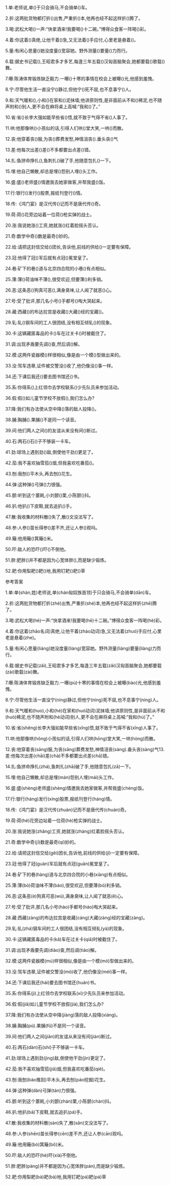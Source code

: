 1.单:老师说,单()于只会骑马,不会骑单()车。 

2.折:这两批货物都打折()出售,严重折()本,他再也经不起这样折()腾了。 

3.喝:武松大喝()一声:“快拿酒来!我要喝()十二碗。”博得众食客一阵喝()彩。 

4.着:你这着()真绝,让他干着()急,又无法着()手应付,心里老是悬着()。 

5.量:有闲心思量()她没度量()宽容她。野外测量()要量()力而行。 

6.载:据史书记载(),王昭君多才多艺,每逢三年五载()汉匈首脑聚会,她都要载()歌载()舞。 

7.曝:陈涛体育锻炼缺乏毅力.一曝()十寒的事情在校会上被曝()光,他感到羞愧。 

8.宁:尽管他生活一直没宁()静过,但他宁()死不屈,也不息事宁()人。 

9.和:天气暖和(),小和()在家和()泥抹墙;他讲原则性,是非面前从不和()稀泥,也不随声附和()别人,更不会在麻将桌上高喊:“我和()了。” 

10.省:省()长李大强如能早些省()悟,就不致于气得不省()人事了。 

11.哄:他那像哄()小孩似的话,引得人们哄()堂大笑,一哄()而散。 

12.丧:他穿着丧()服,为丧()葬费发愁,神情沮丧().垂头丧()气 

13.差:他每次出差()差()不多都要出点差()错。 

14.扎:鱼拼命挣扎(),鱼刺扎()破了手,他随意包扎()一下。 

15.埋:他自己懒散,却总是埋()怨别人埋()头工作。 

16.盛:盛()老师盛()情邀我去她家做客,并帮我盛()饭。 

17.行:银行()发行()股票,报纸刊登行()情。 

18.传:《鸿门宴》是汉代传()记而不是唐代传()奇。 

19.荷:荷()花旁边站着一位荷()枪实弹的战士。 

20.涨:我说她涨()工资,她就涨()红着脸摇头否认。 

21.奇:数学中奇()数是最奇()妙的。 

22.给:请把这封信交给()团长,告诉他,前线的供给()一定要有保障。 

23.冠:他得了冠()军后就有点冠()冕堂皇了。 

24.巷:矿下的巷()道与北京四合院的小巷()有点相似。 

25.薄:薄()荷油味不薄(),很受欢迎,但要薄()利多销。 

26.恶:这条恶()狗真可恶(),满身臭味,让人闻了就恶()心。 

27.号:受了批评,那几名小号()手都号()啕大哭起来。 

28.藏:西藏()的布达拉宫是收藏()大藏()经的宝藏()。 

29.轧:轧()钢车间的工人很团结,没有相互倾轧()的现象。 

30.卡:这辆藏匿毒品的卡()车在过关卡()时被截住了。 

31.调:出现矛盾要先调()查,然后调()解。 

32.模:这两件瓷器模()样很相似,像是由一个模()型做出来的。 

33.没:驾车违章,证件被交警没()收了,他仍像没()事一样。 

34.还:下课后我还()要去图书馆还()书。 

35.系:你得系()上红领巾去学校联系()少先队员来参加活动。 

36.假:假()如儿童节学校不放假(),我们怎么办? 

37.降:我们有办法使从空中降()落的敌人投降()。 

38.脯:胸脯().果脯()不是同一个读音。 

39.间:他们两人之间()的友谊从来没有间()断过。 

40.石:两石()石()子不够装一卡车。 

41.劲:球场上遇到劲()敌,倒使他干劲()更足了。 

42.茄:我不喜欢抽雪茄()烟,但我喜欢吃番茄()。 

43.刨:我刨()平木头,再去刨()花生。 

44.弹:这种弹()弓弹()力很强。 

45.颤:听到这个噩耗,小刘颤()栗,小陈颤()抖。 

46.扒:他扒()下皮鞋,就去追扒()手。 

47.散:我收集的材料散()失了,散()文没法写了。 

48.参:人参()苗长得参()差不齐,还让人参()观吗。 

49.簸:他用簸()箕簸()米。 

50.吓:敌人的恐吓()吓()不倒他。 

51.胖:肥胖()并不都是因为心宽体胖(),而是缺少锻炼。 

52.耙:你用梨耙()耙()地,我用钉耙()耙()草 

参考答案 

1.单:单(shàn,姓)老师说,单(chán匈奴族首领)于只会骑马,不会骑单(dān)车。 

2.折:这两批货物都打折(zhé)出售,严重折(shé)本,他再也经不起这样折(zhē)腾了。 

3.喝:武松大喝(hè)一声:“快拿酒来!我要喝(hē)十二碗。”博得众食客一阵喝(hè)彩。 

4.着:你这着(zhāo名词)真绝,让他干着(zháo动词)急,又无法着(zhuó)手应付,心里老是悬着(zhe)。 

5.量:有闲心思量(liáng)她没度量(liàng)宽容她。野外测量(liáng)要量(liàng)力而行。 

6.载:据史书记载(zǎi),王昭君多才多艺,每逢三年五载(zǎi)汉匈首脑聚会,她都要载(zài)歌载(zài)舞。 

7.曝:陈涛体育锻炼缺乏毅力.一曝(pù)十寒的事情在校会上被曝(bào)光,他感到羞愧。 

8.宁:尽管他生活一直没宁(níng)静过,但他宁(nìng)死不屈,也不息事宁(níng)人。 

9.和:天气暖和(huo),小和(hé)在家和(huó动词)泥抹墙;他讲原则性,是非面前从不和(huò)稀泥,也不随声附和(hè动词)别人,更不会在麻将桌上高喊:“我和(hú)了。” 

10.省:省(shěng)长李大强如能早些省(xǐng)悟,就不致于气得不省(xǐng)人事了。 

11.哄:他那像哄(hǒng)小孩似的话,引得人们哄(hōng)堂大笑,一哄(hòng)而散。 

12.丧:他穿着丧(sāng)服,为丧(sāng)葬费发愁,神情沮丧(sàng).垂头丧(sàng)气13.差:他每次出差(chāi)差(chà)不多都要出点差(chā)错。 

14.扎:鱼拼命挣扎(zhá),鱼刺扎(zhā)破了手,他随意包扎(zā)一下。 

15.埋:他自己懒散,却总是埋(mán)怨别人埋(mái)头工作。 

16.盛:盛(shèng)老师盛(shèng)情邀我去她家做客,并帮我盛(chéng)饭。 

17.行:银行(háng)发行(xíng)股票,报纸刊登行(háng)情。 

18.传:《鸿门宴》是汉代传(zhuàn)记而不是唐代传(chuán)奇。 

19.荷:荷(hé)花旁边站着一位荷(hè)枪实弹的战士。 

20.涨:我说她涨(zhǎng)工资,她就涨(zhàng)红着脸摇头否认。 

21.奇:数学中奇(jī)数是最奇(qí)妙的。 

22.给:请把这封信交给(gěi)团长,告诉他,前线的供给(jǐ)一定要有保障。 

23.冠:他得了冠(guàn)军后就有点冠(guān)冕堂皇了。 

24.巷:矿下的巷(hàng)道与北京四合院的小巷(xiàng)有点相似。 

25.薄:薄(bò)荷油味不薄(báo),很受欢迎,但要薄(bó)利多销。 

26.恶:这条恶(è)狗真可恶(wù),满身臭味,让人闻了就恶(ě)心。 

27.号:受了批评,那几名小号(hào)手都号(háo)啕大哭起来。 

28.藏:西藏(zàng)的布达拉宫是收藏(cáng)大藏(zàng)经的宝藏(zàng)。 

29.轧:轧(zhá)钢车间的工人很团结,没有相互倾轧(yà)的现象。 

30.卡:这辆藏匿毒品的卡(kǎ)车在过关卡(qiǎ)时被截住了。 

31.调:出现矛盾要先调(diào)查,然后调(tiáo)解。 

32.模:这两件瓷器模(mú)样很相似,像是由一个模(mó)型做出来的。 

33.没:驾车违章,证件被交警没(mò)收了,他仍像没(méi)事一样。 

34.还:下课后我还(hái)要去图书馆还(huán)书。 

35.系:你得系(jì)上红领巾去学校联系(xì)少先队员来参加活动。 

36.假:假(jiǎ)如儿童节学校不放假(jià),我们怎么办? 

37.降:我们有办法使从空中降(jiàng)落的敌人投降(xiáng)。 

38.脯:胸脯(pú).果脯(fǔ)不是同一个读音。 

39.间:他们两人之间(jiān)的友谊从来没有间(jiàn)断过。 

40.石:两石(dàn)石(shí)子不够装一卡车。 

41.劲:球场上遇到劲(jìng)敌,倒使他干劲(jìn)更足了。 

42.茄:我不喜欢抽雪茄(jiā)烟,但我喜欢吃番茄(qié)。 

43.刨:我刨(bào推刮)平木头,再去刨(páo挖掘)花生。 

44.弹:这种弹(dàn)弓弹(tán)力很强。 

45.颤:听到这个噩耗,小刘颤(zhàn)栗,小陈颤(chàn)抖。 

46.扒:他扒(bā)下皮鞋,就去追扒(pá)手。 

47.散:我收集的材料散(sàn)失了,散(sǎn)文没法写了。 

48.参:人参(shēn)苗长得参(cēn)差不齐,还让人参(cān)观吗。 

49.簸:他用簸(bò)箕簸(bǒ)米。 

50.吓:敌人的恐吓(hè)吓(xià)不倒他。 

51.胖:肥胖(pàng)并不都是因为心宽体胖(pán),而是缺少锻炼。 

52.耙:你用梨耙(bà)耙(bà)地,我用钉耙(pá)耙(pá)草 
